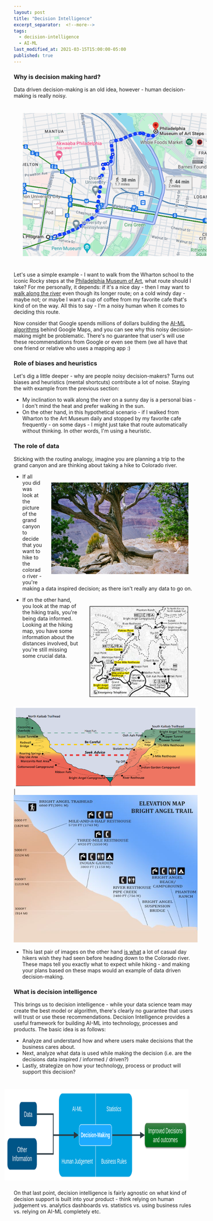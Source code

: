 ```yaml
---
layout: post
title: "Decision Intelligence"
excerpt_separator:  <!--more-->
tags:
  - decision-intelligence
  - AI-ML
last_modified_at: 2021-03-15T15:00:00-05:00
published: true
---
```


### Why is decision making hard?

Data driven decision-making is an old idea, however - human decision-making is really noisy.

<p>
    <img style="padding: 25px;" src="/assets/img/decision-intelligence-1.png">
</p>

<!--more-->

Let's use a simple example - I want to walk from the Wharton school to the iconic Rocky steps at the [Philadelphia Museum of Art](https://philamuseum.org/), what route should I take? For me personally, it depends: if it's a nice day - then I may want to [walk along the river](https://cloudfront-us-east-1.images.arcpublishing.com/pmn/4FC27YKIFBDTXOJOH2QKP6YGCE.jpg) even though its longer route; on a cold windy day - maybe not; or maybe I want a cup of coffee from my favorite cafe that's kind of on the way. All this to say - I'm a noisy human when it comes to deciding this route.

Now consider that Google spends millions of dollars building the [AI-ML algorithms](https://deepmind.com/blog/article/traffic-prediction-with-advanced-graph-neural-networks) behind Google Maps, and you can see why this noisy decision-making might be problematic. There's no guarantee that user's will use these recommendations from Google or even see them (we all have that one friend or relative who uses a mapping app :)

### Role of biases and heuristics

Let's dig a little deeper - why are people noisy decision-makers? Turns out biases and heuristics (mental shortcuts) contribute a lot of noise. Staying the with example from the previous section:

- My inclination to walk along the river on a sunny day is a personal bias - I don't mind the heat and prefer walking in the sun.
- On the other hand, in this hypothetical scenario - if I walked from Wharton to the Art Museum daily and stopped by my favorite cafe frequently - on some days - I might just take that route automatically without thinking. In other words, I'm using a heuristic. 

### The role of data

Sticking with the routing analogy, imagine you are planning a trip to the grand canyon and are thinking about taking a hike to Colorado river.

<img align="right" height="250" style="padding: 25px;" src="/assets/img/decision-intelligence-2.jpg">

- If all you did was look at the picture of the grand canyon to decide that you want to hike to the colorado river - you're making a data inspired decision; as there isn't really any data to go on.

<img align="right" height="250" style="padding: 25px;" src="/assets/img/decision-intelligence-3.jpg">

- If on the other hand, you look at the map of the hiking trails, you're being data informed. Looking at the hiking map, you have some information about the distances involved, but you're still missing some crucial data. 

![](/assets/img/decision-intelligence-4.png)  |  ![](/assets/img/decision-intelligence-5.jpg)

- This last pair of images on the other hand [is what](https://www.nps.gov/grca/planyourvisit/upload/intro-bc-hike.pdf) a lot of casual day hikers wish they had seen before heading down to the Colorado river. These maps tell you exactly what to expect while hiking - and making your plans based on these maps would an example of data driven decision-making.

### What is decision intelligence

This brings us to decision intelligence - while your data science team may create the best model or algorithm, there's clearly no guarantee that users will trust or use these recommendations. Decision Intelligence provides a useful framework for building AI-ML into technology, processes and products. The basic idea is as follows:

- Analyze and understand how and where users make decisions that the business cares about.
- Next, analyze what data is used while making the decision (i.e. are the decisions data inspired / informed / driven?)
- Lastly, strategize on how your technology, process or product will support this decision?

<img align="right" height="250" style="padding: 25px;" src="/assets/img/decision-intelligence-6.png">

On that last point, decision intelligence is fairly agnostic on what kind of decision support is built into your product - think relying on human judgement vs. analytics dashboards vs. statistics vs. using business rules vs. relying on AI-ML completely etc.